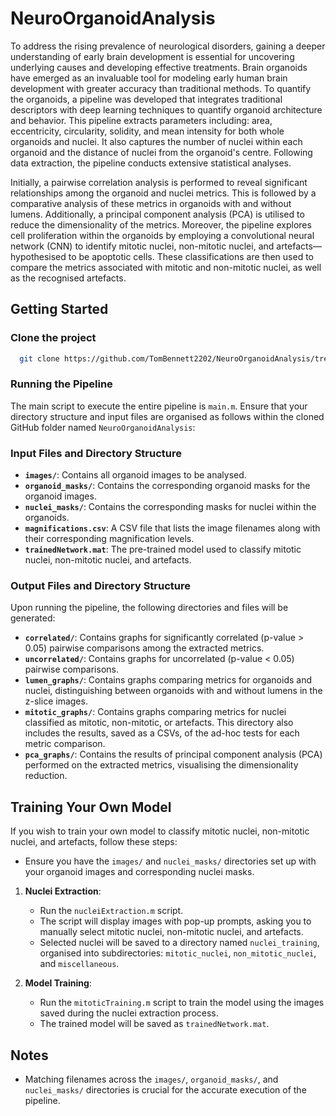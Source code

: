 # NeuroOrganoidAnalysis

To address the rising prevalence of neurological disorders, gaining a deeper understanding of early brain development is essential for uncovering underlying causes and developing effective treatments. Brain organoids have emerged as an invaluable tool for modeling early human brain development with greater accuracy than traditional methods. To quantify the organoids, a pipeline was developed that integrates traditional descriptors with deep learning techniques to quantify organoid architecture and behavior. This pipeline extracts parameters including: area, eccentricity, circularity, solidity, and mean intensity for both whole organoids and nuclei. It also captures the number of nuclei within each organoid and the distance of nuclei from the organoid's centre. Following data extraction, the pipeline conducts extensive statistical analyses.

Initially, a pairwise correlation analysis is performed to reveal significant relationships among the organoid and nuclei metrics. This is followed by a comparative analysis of these metrics in organoids with and without lumens. Additionally, a principal component analysis (PCA) is utilised to reduce the dimensionality of the metrics. Moreover, the pipeline explores cell proliferation within the organoids by employing a convolutional neural network (CNN) to identify mitotic nuclei, non-mitotic nuclei, and artefacts—hypothesised to be apoptotic cells. These classifications are then used to compare the metrics associated with mitotic and non-mitotic nuclei, as well as the recognised artefacts.

## Getting Started

### Clone the project

```bash
  git clone https://github.com/TomBennett2202/NeuroOrganoidAnalysis/tree/main
```

### Running the Pipeline

The main script to execute the entire pipeline is `main.m`. Ensure that your directory structure and input files are organised as follows within the cloned GitHub folder named `NeuroOrganoidAnalysis`:

### Input Files and Directory Structure

- **`images/`**: Contains all organoid images to be analysed.
- **`organoid_masks/`**: Contains the corresponding organoid masks for the organoid images.
- **`nuclei_masks/`**: Contains the corresponding masks for nuclei within the organoids.
- **`magnifications.csv`**: A CSV file that lists the image filenames along with their corresponding magnification levels.
- **`trainedNetwork.mat`**: The pre-trained model used to classify mitotic nuclei, non-mitotic nuclei, and artefacts.

### Output Files and Directory Structure

Upon running the pipeline, the following directories and files will be generated:

- **`correlated/`**: Contains graphs for significantly correlated (p-value > 0.05) pairwise comparisons among the extracted metrics.
- **`uncorrelated/`**: Contains graphs for uncorrelated (p-value < 0.05) pairwise comparisons.
- **`lumen_graphs/`**: Contains graphs comparing metrics for organoids and nuclei, distinguishing between organoids with and without lumens in the z-slice images.
- **`mitotic_graphs/`**: Contains graphs comparing metrics for nuclei classified as mitotic, non-mitotic, or artefacts. This directory also includes the results, saved as a CSVs, of the ad-hoc tests for each metric comparison.
- **`pca_graphs/`**: Contains the results of principal component analysis (PCA) performed on the extracted metrics, visualising the dimensionality reduction.

## Training Your Own Model

If you wish to train your own model to classify mitotic nuclei, non-mitotic nuclei, and artefacts, follow these steps:

- Ensure you have the `images/` and `nuclei_masks/` directories set up with your organoid images and corresponding nuclei masks. 

1. **Nuclei Extraction**: 
   - Run the `nucleiExtraction.m` script.
   - The script will display images with pop-up prompts, asking you to manually select mitotic nuclei, non-mitotic nuclei, and artefacts.
   - Selected nuclei will be saved to a directory named `nuclei_training`, organised into subdirectories: `mitotic_nuclei`, `non_mitotic_nuclei`, and `miscellaneous`.

2. **Model Training**:
   - Run the `mitoticTraining.m` script to train the model using the images saved during the nuclei extraction process.
   - The trained model will be saved as `trainedNetwork.mat`.

## Notes

- Matching filenames across the `images/`, `organoid_masks/`, and `nuclei_masks/` directories is crucial for the accurate execution of the pipeline.
